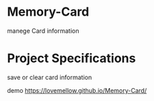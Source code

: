 # Memory-Card
manege Card information

# Project Specifications
save or clear card information

demo https://lovemellow.github.io/Memory-Card/
